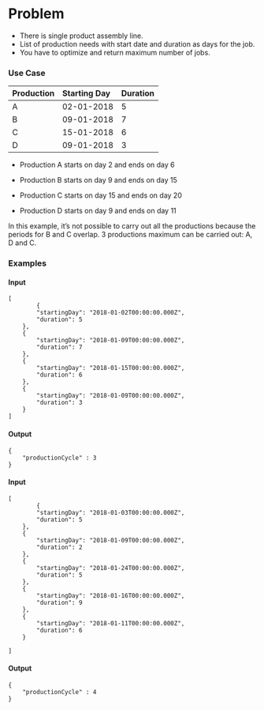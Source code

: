 # Problem

* There is single product assembly line.
* List of production needs with start date and duration as days for the job.
* You have to optimize and return maximum number of jobs.

### Use Case

| Production  | Starting Day | Duration |
| :------------ |:---------------| :-----|
| A | 02-01-2018 | 5 |
| B | 09-01-2018 | 7 |
| C | 15-01-2018 | 6 |
| D | 09-01-2018 | 3 |

- Production A starts on day 2 and ends on day 6

- Production B starts on day 9 and ends on day 15

- Production C starts on day 15 and ends on day 20

- Production D starts on day 9 and ends on day 11

In this example, it’s not possible to carry out all the productions because the periods for B and C overlap. 
3 productions maximum can be carried out: A, D and C.

### Examples

#### Input
```
[
        {
		"startingDay": "2018-01-02T00:00:00.000Z",
		"duration": 5
	},
	{
		"startingDay": "2018-01-09T00:00:00.000Z",
		"duration": 7
	},
	{
		"startingDay": "2018-01-15T00:00:00.000Z",
		"duration": 6
	},
	{
		"startingDay": "2018-01-09T00:00:00.000Z",
		"duration": 3
	}
]
```
#### Output
```
{
    "productionCycle" : 3
}
```
#### Input
```
[
        {
		"startingDay": "2018-01-03T00:00:00.000Z",
		"duration": 5
	},
	{
		"startingDay": "2018-01-09T00:00:00.000Z",
		"duration": 2
	},
	{
		"startingDay": "2018-01-24T00:00:00.000Z",
		"duration": 5
	},
	{
		"startingDay": "2018-01-16T00:00:00.000Z",
		"duration": 9
	},
	{
		"startingDay": "2018-01-11T00:00:00.000Z",
		"duration": 6
	}

]
```
#### Output
```
{
    "productionCycle" : 4
}
```
